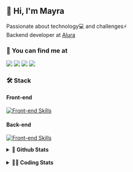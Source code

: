 ## 👋 Hi, I'm Mayra

Passionate about technology💻 and challenges⚡  
Backend developer at [Alura](https://www.alura.com.br)   

### 💬 You can find me at

<a href="https://mayra.dev" target="_blank" rel="noopener"><img src="https://img.shields.io/badge/-mayra.dev-005FED?style=flat&logo=Google-chrome&logoColor=white"/></a>
<a href="https://linkedin.com/in/mayraamaral" target="_blank" rel="noopener"><img src="https://img.shields.io/badge/-/mayraamaral-0077B5?style=flat&logo=Linkedin&logoColor=white"/></a>
<a href="mailto:mayra@mayra.dev" target="_blank" rel="noopener"><img src="https://img.shields.io/badge/-mayra@mayra.dev-D14836?style=flat&logo=Gmail&logoColor=white"/></a>
<a href="" target="_blank" rel="noopener"><img src="https://img.shields.io/badge/-mayraamaral-7289DA?style=flat&logo=Discord&logoColor=white"/></a>

### 🛠️ Stack
#### Front-end

[![Front-end Skills](https://skillicons.dev/icons?i=react,next,angular,redux,styledcomponents,html,css,sass,js,ts,figma)](https://skillicons.dev)
#### Back-end

[![Front-end Skills](https://skillicons.dev/icons?i=java,spring,hibernate,aws,idea,postgres,mysql,git,linux,bash,nodejs,docker,kubernetes,jenkins)](https://skillicons.dev)


<details>
    <summary><strong>📌 Github Stats</strong></summary>
    <br />
    <div align="center">
        <table>
      <td><img height="160em" src="https://github-readme-stats.vercel.app/api?username=mayraamaral&show_icons=true&theme=algolia&hide_border=true&hide=stars&count_private=true" alt="Readme stats"></td>
      <td><img height="160em" src="https://github-readme-stats.vercel.app/api/top-langs/?username=mayraamaral&&layout=compact&&theme=algolia&hide_border=true&langs_count=6" alt="Language stats"></td>
       </table>
  </div> 
    

  <p align="center">
    <img src="https://github-readme-streak-stats.herokuapp.com?user=mayraamaral&theme=dark&hide_border=true&date_format=j%20M%5B%20Y%5D&locale=pt-br&background=050F2C&ring=0195DD&fire=23AA7D&currStreakLabel=23AA7D" alt="Streak stats">
  </p> 
</details>

<br />

<details>
  <summary><strong>👩‍💻 Coding Stats</strong></summary>
  <br />
  
  <!--START_SECTION:waka-->
![Code Time](http://img.shields.io/badge/Code%20Time-673%20hrs%2043%20mins-blue)

**🐱 My GitHub Data** 

> 📦 588.2 kB Used in GitHub's Storage 
 > 
> 🏆 988 Contributions in the Year 2024
 > 
> 🚫 Not Opted to Hire
 > 
> 📜 62 Public Repositories 
 > 
> 🔑 33 Private Repositories 
 > 
**I'm an Early 🐤** 

```text
🌞 Morning                12088 commits       ██████░░░░░░░░░░░░░░░░░░░   23.34 % 
🌆 Daytime                33253 commits       ████████████████░░░░░░░░░   64.20 % 
🌃 Evening                6176 commits        ███░░░░░░░░░░░░░░░░░░░░░░   11.92 % 
🌙 Night                  277 commits         ░░░░░░░░░░░░░░░░░░░░░░░░░   00.53 % 
```
📅 **I'm Most Productive on Wednesday** 

```text
Monday                   8561 commits        ████░░░░░░░░░░░░░░░░░░░░░   16.53 % 
Tuesday                  6220 commits        ███░░░░░░░░░░░░░░░░░░░░░░   12.01 % 
Wednesday                17943 commits       █████████░░░░░░░░░░░░░░░░   34.64 % 
Thursday                 11344 commits       █████░░░░░░░░░░░░░░░░░░░░   21.90 % 
Friday                   7003 commits        ███░░░░░░░░░░░░░░░░░░░░░░   13.52 % 
Saturday                 304 commits         ░░░░░░░░░░░░░░░░░░░░░░░░░   00.59 % 
Sunday                   419 commits         ░░░░░░░░░░░░░░░░░░░░░░░░░   00.81 % 
```


📊 **This Week I Spent My Time On** 

```text
🕑︎ Time Zone: America/Sao_Paulo

💬 Programming Languages: 
SQL                      3 hrs 59 mins       ██████████░░░░░░░░░░░░░░░   39.90 % 
Java                     2 hrs 31 mins       ██████░░░░░░░░░░░░░░░░░░░   25.23 % 
JavaScript               2 hrs 31 mins       ██████░░░░░░░░░░░░░░░░░░░   25.19 % 
JSP                      25 mins             █░░░░░░░░░░░░░░░░░░░░░░░░   04.22 % 
Properties               16 mins             █░░░░░░░░░░░░░░░░░░░░░░░░   02.83 % 

🔥 Editors: 
IntelliJ IDEA            8 hrs 45 mins       ██████████████████████░░░   87.63 % 
VS Code                  1 hr 14 mins        ███░░░░░░░░░░░░░░░░░░░░░░   12.37 % 

💻 Operating System: 
Linux                    9 hrs 59 mins       █████████████████████████   100.00 % 
```

**I Mostly Code in Java** 

```text
Java                     123 repos           ███████░░░░░░░░░░░░░░░░░░   27.89 % 
JavaScript               101 repos           ██████░░░░░░░░░░░░░░░░░░░   22.90 % 
TypeScript               83 repos            █████░░░░░░░░░░░░░░░░░░░░   18.82 % 
Python                   2 repos             ░░░░░░░░░░░░░░░░░░░░░░░░░   00.45 % 
Dockerfile               1 repo              ░░░░░░░░░░░░░░░░░░░░░░░░░   00.23 % 
```




 Last Updated on 25/12/2024 19:14:46 UTC
<!--END_SECTION:waka-->

</details>
